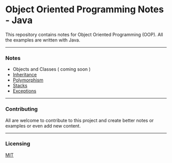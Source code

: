 # Object Oriented Programming Notes - Java

This repository contains notes for Object Oriented Programming (OOP). 
All the examples are written with Java. 

---
### Notes
- Objects and Classes ( coming soon )
- [Inheritance](Inheritance.md)
- [Polymorphism](Polymorphism.md)
- [Stacks](Stacks.md)
- [Exceptions](Exceptions.md)

---
### Contributing 

All are welcome to contribute to this project and create better notes or examples or even add 
new content. 

---
### Licensing

[MIT](https://choosealicense.com/licenses/mit/)
